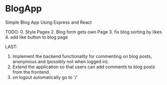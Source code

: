 # BlogApp
 Simple Blog App Using Express and React


TODO:
0. Style Pages
2. Blog form gets own Page
3. fix blog sorting by likes
4. add like button to blog page


LAST:
1. Implement the backend functionality for commenting on blog posts, anonymous and (possibly not when logged in).
2. Extend the application so that users can add comments to blog posts from the frontend.
3. on logout automatically go to '/'